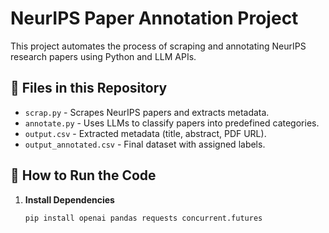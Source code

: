 # NeurIPS Paper Annotation Project

This project automates the process of scraping and annotating NeurIPS research papers using Python and LLM APIs.

## 📂 Files in this Repository
- `scrap.py` - Scrapes NeurIPS papers and extracts metadata.
- `annotate.py` - Uses LLMs to classify papers into predefined categories.
- `output.csv` - Extracted metadata (title, abstract, PDF URL).
- `output_annotated.csv` - Final dataset with assigned labels.

## 🚀 How to Run the Code
1. **Install Dependencies**  
   ```sh
   pip install openai pandas requests concurrent.futures
